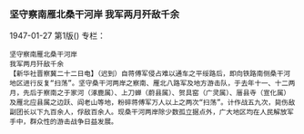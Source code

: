 ### 坚守察南雁北桑干河岸  我军两月歼敌千余

1947-01-27
第1版()
专栏：

    坚守察南雁北桑干河岸
    我军两月歼敌千余
    【新华社晋察冀二十二日电】（迟到）自蒋傅军侵占难以通车之平绥路后，即向铁路南侧桑干河地区进行反复“扫荡”。坚守桑干河两岸之察南、雁北八路军及地方游击队，于去年十一、十二两月，先后于察南之于家河（涿鹿属）、上刀蝉（蔚县属）、贺具窑（广灵属）、厝县寺（宣化属）及雁北应县属之边跃、阎老山等地，粉碎蒋傅军万人以上之两次“扫荡”。计作战五九次，毙伤敌副团长以下九百余人，俘敌百余人。现桑干河两岸除少数孤立据点外，广大地区均在人民解放军手中，群众性的游击战争日益发展。
